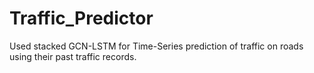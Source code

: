 # Traffic_Predictor

Used stacked GCN-LSTM for Time-Series prediction of traffic on roads using their past traffic records.
